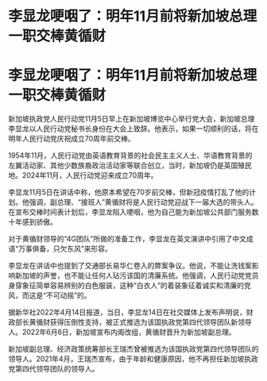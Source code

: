 # 李显龙哽咽了：明年11月前将新加坡总理一职交棒黄循财

# 李显龙哽咽了：明年11月前将新加坡总理一职交棒黄循财

新加坡执政党人民行动党11月5日早上在新加坡博览中心举行党大会，新加坡总理李显龙以人民行动党秘书长身份在大会上致辞。他表示，如果一切顺利的话，将在明年人民行动党庆祝成立70周年前交棒。

1954年11月，人民行动党由英语教育背景的社会民主主义人士、华语教育背景的左翼活动家、其他少数族裔政治活动家等联合创立，当时，新加坡仍是英国殖民地。2024年11月，人民行动党迎来成立70周年。

李显龙11月5日在讲话中称，他原本希望在70岁前交棒，但新冠疫情打乱了他的计划。他强调，副总理、“接班人”黄循财将是人民行动党迎战下一届大选的带头人。在宣布交棒时间表计划后，李显龙陷入哽咽，他为自己能为新加坡公共部门服务数十年感到骄傲。

对于黄循财领导的“4G团队”所做的准备工作，李显龙在英文演讲中引用了中文成语“万事俱备，只欠东风”来形容。

李显龙在讲话中也提到了交通部长易华仁卷入的弊案争议。他说，不能让洗钱案影响新加坡的声誉，也不能让任何人玷污该国的清廉系统。他强调，人民行动党党员身穿象征简单容易辨别的白色服装，这种“白衣人”的着装象征着诚实和清廉的党风，而这是“不可动摇”的。

据新华社2022年4月14日报道，当日，李显龙14日在社交媒体上发布声明说，财政部长黄循财获得压倒性支持，被正式推选为该国执政党第四代领导团队新领导人。2022年6月6日，新加坡宣布内阁改组，黄循财晋升为新加坡副总理。

新加坡副总理、经济政策统筹部长王瑞杰曾被推选为该国执政党第四代领导团队的领导人。2021年4月，王瑞杰宣布，由于年龄和健康原因，他不再担任新加坡执政党第四代领导团队的领导人。

